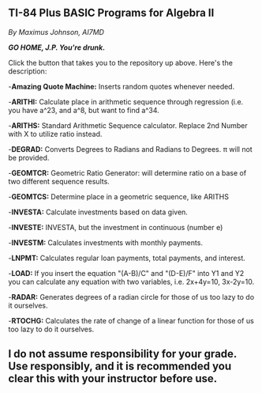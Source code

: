 ## TI-84 Plus BASIC Programs for Algebra II ##
_By Maximus Johnson, AI7MD_

**_GO HOME, J.P. You're drunk._**

Click the button that takes you to the repository up above. Here's the description:

-**Amazing Quote Machine:** Inserts random quotes whenever needed.

-**ARITHI:** Calculate place in arithmetic sequence through regression (i.e. you have a^23, and a^8, but want to find a^34.

-**ARITHS:** Standard Arithmetic Sequence calculator. Replace 2nd Number with X to utilize ratio instead.

-**DEGRAD:** Converts Degrees to Radians and Radians to Degrees. π will not be provided.

-**GEOMTCR:** Geometric Ratio Generator: will determine ratio on a base of two different sequence results.

-**GEOMTCS:** Determine place in a geometric sequence, like ARITHS

-**INVESTA:** Calculate investments based on data given.

-**INVESTE:** INVESTA, but the investment in continuous (number e)

-**INVESTM:** Calculates investments with monthly payments.

-**LNPMT:** Calculates regular loan payments, total payments, and interest.

-**LOAD:** If you insert the equation "(A-B)/C" and "(D-E)/F" into Y1 and Y2 you can calculate any equation with two variables, i.e. 2x+4y=10, 3x-2y=10.

-**RADAR:** Generates degrees of a radian circle for those of us too lazy to do it ourselves.

-**RTOCHG:** Calculates the rate of change of a linear function for those of us too lazy to do it ourselves.

## I do not assume responsibility for your grade. Use responsibly, and it is recommended you clear this with your instructor before use.

